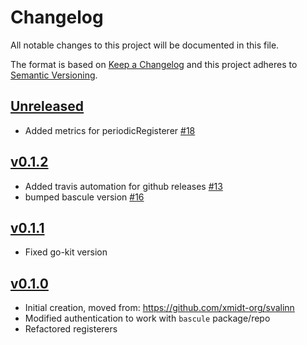 # Changelog
All notable changes to this project will be documented in this file.

The format is based on [Keep a Changelog](http://keepachangelog.com/en/1.0.0/)
and this project adheres to [Semantic Versioning](http://semver.org/spec/v2.0.0.html).

## [Unreleased]
- Added metrics for periodicRegisterer [#18](https://github.com/xmidt-org/wrp-listener/pull/18)

## [v0.1.2]
- Added travis automation for github releases [#13](https://github.com/xmidt-org/wrp-listener/pull/13)
- bumped bascule version [#16](https://github.com/xmidt-org/wrp-listener/pull/16)

## [v0.1.1]
- Fixed go-kit version

## [v0.1.0]
- Initial creation, moved from: https://github.com/xmidt-org/svalinn
- Modified authentication to work with `bascule` package/repo
- Refactored registerers

[Unreleased]: https://github.com/xmidt-org/wrp-listener/compare/v0.1.2..HEAD
[v0.1.2]: https://github.com/xmidt-org/wrp-listener/compare/v0.1.1..v0.1.2
[v0.1.1]: https://github.com/xmidt-org/wrp-listener/compare/0.1.0...v0.1.1
[v0.1.0]: https://github.com/xmidt-org/wrp-listener/compare/0.0.0...v0.1.0
